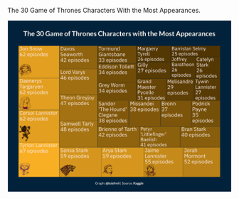 The 30 Game of Thrones Characters With the Most Appearances.

![alt text](https://github.com/luisfrein/-30DayChartChallenge/blob/master/16.%20Trees/D16.Trees2.png)
